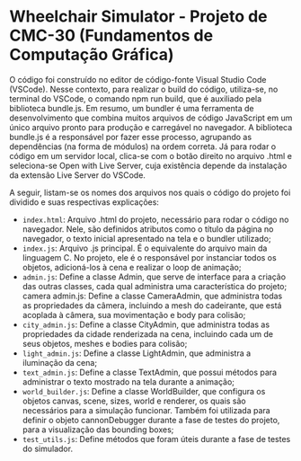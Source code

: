 # Wheelchair Simulator - Projeto de CMC-30 (Fundamentos de Computação Gráfica)

O código foi construído no editor de código-fonte Visual Studio Code (VSCode). Nesse contexto, para realizar o build do código, utiliza-se, no terminal do VSCode, o comando npm run build, que é auxiliado pela biblioteca bundle.js. Em resumo, um bundler é uma ferramenta de desenvolvimento que combina muitos arquivos de código JavaScript em um único arquivo pronto para produção e carregável no navegador. A biblioteca bundle.js é a responsável por fazer esse processo, agrupando as dependências (na forma de módulos) na ordem correta. Já para rodar o código em um servidor local, clica-se com o botão direito no arquivo .html e seleciona-se Open with Live Server, cuja existência depende da instalação da extensão Live Server do VSCode.

A seguir, listam-se os nomes dos arquivos nos quais o código do projeto foi dividido e suas respectivas explicações:

- `index.html`: Arquivo .html do projeto, necessário para rodar o código no navegador. Nele, são definidos atributos como o título da página no navegador, o texto inicial apresentado na tela e o bundler utilizado;
- `index.js`: Arquivo .js principal. É o equivalente do arquivo main da linguagem C. No projeto, ele é o responsável por instanciar todos os objetos, adicioná-los à cena e realizar o loop de animação;
- `admin.js`: Define a classe Admin, que serve de interface para a criação das outras classes, cada qual administra uma característica do projeto;
camera admin.js: Define a classe CameraAdmin, que administra todas as propriedades da câmera, incluindo a mesh do cadeirante, que está acoplada à câmera, sua movimentação e body para colisão;
- `city_admin.js`: Define a classe CityAdmin, que administra todas as propriedades da cidade renderizada na cena, incluindo cada um de seus objetos, meshes e bodies para colisão;
- `light_admin.js`: Define a classe LightAdmin, que administra a iluminação da cena;
- `text_admin.js`: Define a classe TextAdmin, que possui métodos para administrar o texto mostrado na tela durante a animação;
- `world_builder.js`: Define a classe WorldBuilder, que configura os objetos canvas, scene, sizes, world e renderer, os quais são necessários para a simulação funcionar. Também foi utilizada para definir o objeto cannonDebugger durante a fase de testes do projeto, para a visualização das bounding boxes;
- `test_utils.js`: Define métodos que foram úteis durante a fase de testes do simulador.
